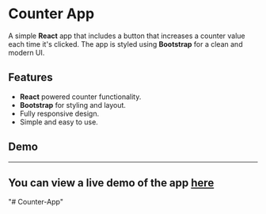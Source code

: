 # Counter App

A simple **React** app that includes a button that increases a counter value each time it's clicked. The app is styled using **Bootstrap** for a clean and modern UI.

## Features
- **React** powered counter functionality.
- **Bootstrap** for styling and layout.
- Fully responsive design.
- Simple and easy to use.

## Demo
---
You can view a live demo of the app [here](#)
---
"# Counter-App" 
